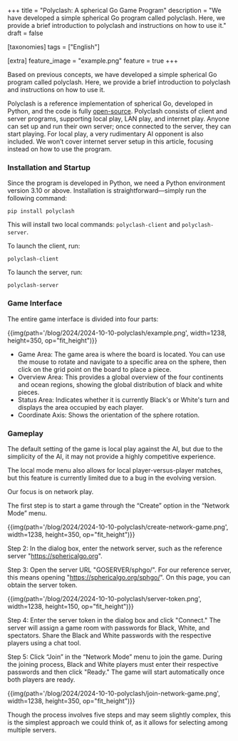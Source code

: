 +++
title = "Polyclash: A spherical Go Game Program"
description = "We have developed a simple spherical Go program called polyclash. Here, we provide a brief introduction to polyclash and instructions on how to use it."
draft = false

[taxonomies]
tags = ["English"]

[extra]
feature_image = "example.png"
feature = true
+++

Based on previous concepts, we have developed a simple spherical Go program called polyclash. Here, we provide a brief introduction to polyclash and instructions on how to use it.

Polyclash is a reference implementation of spherical Go, developed in Python, and the code is fully [open-source](https://github.com/spherical-go/polyclash).
Polyclash consists of client and server programs, supporting local play, LAN play, and internet play.
Anyone can set up and run their own server; once connected to the server, they can start playing.
For local play, a very rudimentary AI opponent is also included. We won’t cover internet server setup in this article, focusing instead on how to use the program.

### Installation and Startup

Since the program is developed in Python, we need a Python environment version 3.10 or above. Installation is straightforward—simply run the following command:

```
pip install polyclash
```

This will install two local commands: `polyclash-client` and `polyclash-server`.

To launch the client, run:

```
polyclash-client
```

To launch the server, run:

```
polyclash-server
```

### Game Interface

The entire game interface is divided into four parts:

{{img(path='/blog/2024/2024-10-10-polyclash/example.png', width=1238, height=350, op="fit_height")}}

* Game Area: The game area is where the board is located. You can use the mouse to rotate and navigate to a specific area on the sphere, then click on the grid point on the board to place a piece.
* Overview Area: This provides a global overview of the four continents and ocean regions, showing the global distribution of black and white pieces.
* Status Area: Indicates whether it is currently Black's or White's turn and displays the area occupied by each player.
* Coordinate Axis: Shows the orientation of the sphere rotation.

### Gameplay

The default setting of the game is local play against the AI, but due to the simplicity of the AI, it may not provide a highly competitive experience.

The local mode menu also allows for local player-versus-player matches, but this feature is currently limited due to a bug in the evolving version.

Our focus is on network play.

The first step is to start a game through the “Create” option in the “Network Mode” menu.

{{img(path='/blog/2024/2024-10-10-polyclash/create-network-game.png', width=1238, height=350, op="fit_height")}}

Step 2: In the dialog box, enter the network server, such as the reference server "https://sphericalgo.org".

Step 3: Open the server URL "GOSERVER/sphgo/". For our reference server, this means opening "https://sphericalgo.org/sphgo/". On this page, you can obtain the server token.

{{img(path='/blog/2024/2024-10-10-polyclash/server-token.png', width=1238, height=150, op="fit_height")}}

Step 4: Enter the server token in the dialog box and click "Connect." The server will assign a game room with passwords for Black, White, and spectators. Share the Black and White passwords with the respective players using a chat tool.

Step 5: Click “Join” in the “Network Mode” menu to join the game. During the joining process, Black and White players must enter their respective passwords and then click "Ready." The game will start automatically once both players are ready.

{{img(path='/blog/2024/2024-10-10-polyclash/join-network-game.png', width=1238, height=350, op="fit_height")}}

Though the process involves five steps and may seem slightly complex, this is the simplest approach we could think of, as it allows for selecting among multiple servers.